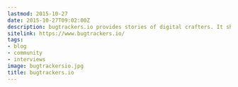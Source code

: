 ```yaml
---
lastmod: 2015-10-27
date: 2015-10-27T09:02:00Z
description: bugtrackers.io provides stories of digital crafters. It shows people behind bits, pixels and bug reports. bugtrackers.io is your resource for web development.
sitelink: https://www.bugtrackers.io/
tags:
- blog
- community
- interviews
image: bugtrackersio.jpg
title: bugtrackers.io
---
```


